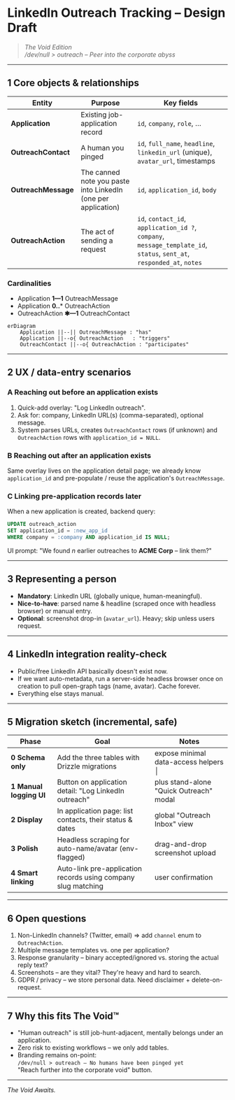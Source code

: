 # LinkedIn Outreach Tracking – Design Draft

> _The Void Edition_  
> _/dev/null > outreach – Peer into the corporate abyss_

---

## 1  Core objects & relationships

| Entity | Purpose | Key fields |
|--------|---------|------------|
| **Application** | Existing job-application record | `id`, `company`, `role`, … |
| **OutreachContact** | A human you pinged | `id`, `full_name`, `headline`, `linkedin_url` (unique), `avatar_url`, timestamps |
| **OutreachMessage** | The canned note you paste into LinkedIn (one per application) | `id`, `application_id`, `body` |
| **OutreachAction** | The act of sending a request | `id`, `contact_id`, `application_id ?`, `company`, `message_template_id`, `status`, `sent_at`, `responded_at`, `notes` |

### Cardinalities

* Application **1—1** OutreachMessage  
* Application **0..*** OutreachAction  
* OutreachAction **✱—1** OutreachContact

```mermaid
erDiagram
    Application ||--|| OutreachMessage : "has"
    Application ||--o{ OutreachAction   : "triggers"
    OutreachContact ||--o{ OutreachAction : "participates"
```

---

## 2  UX / data-entry scenarios

### A  Reaching out **before** an application exists
1. Quick-add overlay: "Log LinkedIn outreach".
2. Ask for: company, LinkedIn URL(s) (comma-separated), optional message.
3. System parses URLs, creates `OutreachContact` rows (if unknown) and `OutreachAction` rows with `application_id = NULL`.

### B  Reaching out **after** an application exists
Same overlay lives on the application detail page; we already know `application_id` and pre-populate / reuse the application's `OutreachMessage`.

### C  Linking pre-application records later
When a new application is created, backend query:
```sql
UPDATE outreach_action
SET application_id = :new_app_id
WHERE company = :company AND application_id IS NULL;
```
UI prompt: "We found _n_ earlier outreaches to **ACME Corp** – link them?"

---

## 3  Representing a person

* **Mandatory**: LinkedIn URL (globally unique, human-meaningful).
* **Nice-to-have**: parsed name & headline (scraped once with headless browser) or manual entry.
* **Optional**: screenshot drop-in (`avatar_url`). Heavy; skip unless users request.

---

## 4  LinkedIn integration reality-check

* Public/free LinkedIn API basically doesn't exist now.
* If we want auto-metadata, run a server-side headless browser once on creation to pull open-graph tags (name, avatar). Cache forever.
* Everything else stays manual.

---

## 5  Migration sketch (incremental, safe)

| Phase | Goal | Notes |
|-------|------|-------|
| **0  Schema only** | Add the three tables with Drizzle migrations | expose minimal data-access helpers │
| **1  Manual logging UI** | Button on application detail: "Log LinkedIn outreach" | plus stand-alone "Quick Outreach" modal |
| **2  Display** | In application page: list contacts, their status & dates | global "Outreach Inbox" view |
| **3  Polish** | Headless scraping for auto-name/avatar (env-flagged) | drag-and-drop screenshot upload |
| **4  Smart linking** | Auto-link pre-application records using company slug matching | user confirmation |

---

## 6  Open questions

1. Non-LinkedIn channels? (Twitter, email) ⇒ add `channel` enum to `OutreachAction`.
2. Multiple message templates vs. one per application?
3. Response granularity – binary accepted/ignored vs. storing the actual reply text?
4. Screenshots – are they vital? They're heavy and hard to search.
5. GDPR / privacy – we store personal data. Need disclaimer + delete-on-request.

---

## 7  Why this fits The Void™

* "Human outreach" is still job-hunt-adjacent, mentally belongs under an application.
* Zero risk to existing workflows – we only add tables.
* Branding remains on-point:  
  `/dev/null > outreach – No humans have been pinged yet`  
  "Reach further into the corporate void" button.

---

_The Void Awaits._ 